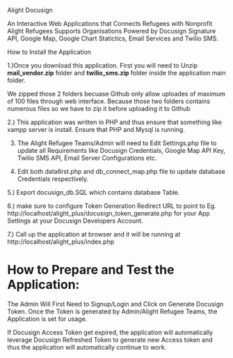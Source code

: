 Alight Docusign


An Interactive Web Applications that Connects  Refugees with  Nonprofit Alight Refugees Supports Organisations
Powered by Docusign Signature API, Google Map, Google Chart Statictics, Email Services and Twilio SMS.


How to Install the Application

1.)Once you download this application. First you will need to Unzip **mail_vendor.zip** folder and **twilio_sms.zip** folder inside the application main folder.

We zipped those 2 folders becuase Github only allow uploades of maximum of 100 files through web interface. Because those two folders contains numerous files so we have to zip it before uploading it to Github

2.) This application was written in PHP and thus ensure that something like xampp server is install. Ensure that PHP and Mysql is running.

3) The Alight Refugee Teams/Admin will need to Edit Settings.php file to update all Requirements like Docusign Credentials, Google Map API Key, Twilio SMS API, Email Server Configurations etc.

4) Edit both data6rst.php and db_connect_map.php  file to update database Credentials respectively.

5.) Export docusign_db.SQL which contains database Table.

 6.) make sure to configure Token Generation Redirect URL to point to Eg. http://localhost/alight_plus/docusign_token_generate.php for your App Settings at your Docusign Developers Account.

7.) Call up the application at browser and it will be running at http://localhost/alight_plus/index.php


# How to Prepare and Test the Application:

The Admin Will First Need to Signup/Login and Click on Generate Docusign Token. Once the Token is generated by Admin/Alight Refugee Teams, the Application is set for usage.

If Docusign Access Token get expired, the application will automatically leverage Docusign Refreshed Token to generate new Access token and thus the application will automatically continue to work.
